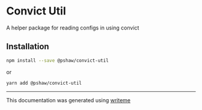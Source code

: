 # Convict Util

A helper package for reading configs in using convict

## Installation

```bash
npm install --save @pshaw/convict-util
```
or
```bash
yarn add @pshaw/convict-util
```

---
This documentation was generated using [writeme](https://www.npmjs.com/package/@writeme/core)
